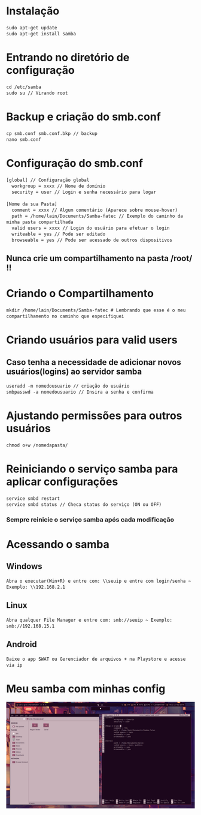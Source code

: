 # Instalação
    sudo apt-get update
    sudo apt-get install samba

# Entrando no diretório de configuração
    cd /etc/samba
    sudo su // Virando root

# Backup e criação do smb.conf
    cp smb.conf smb.conf.bkp // backup
    nano smb.conf

# Configuração do smb.conf
    [global] // Configuração global
      workgroup = xxxx // Nome de domínio
      security = user // Login e senha necessário para logar
      
    [Nome da sua Pasta]
      comment = xxxx // Algum comentário (Aparece sobre mouse-hover)
      path = /home/lain/Documents/Samba-fatec // Exemplo do caminho da minha pasta compartilhada
      valid users = xxxx // Login do usuário para efetuar o login
      writeable = yes // Pode ser editado
      browseable = yes // Pode ser acessado de outros dispositivos
  ## Nunca crie um compartilhamento na pasta /root/ !!  
      
# Criando o Compartilhamento
    mkdir /home/lain/Documents/Samba-fatec # Lembrando que esse é o meu compartilhamento no caminho que especifiquei
    
 # Criando usuários para valid users
## Caso tenha a necessidade de adicionar novos usuários(logins) ao servidor samba
    useradd -m nomedousuario // criação do usuário
    smbpasswd -a nomedousuario // Insira a senha e confirma
    
# Ajustando permissões para outros usuários
    chmod o+w /nomedapasta/    
 
# Reiniciando o serviço samba para aplicar configurações
    service smbd restart
    service smbd status // Checa status do serviço (ON ou OFF)
### Sempre reinicie o serviço samba após cada modificação
  
# Acessando o samba 
## Windows
    Abra o executar(Win+R) e entre com: \\seuip e entre com login/senha ~ Exemplo: \\192.168.2.1
    
## Linux
    Abra qualquer File Manager e entre com: smb://seuip ~ Exemplo: smb://192.168.15.1
    
## Android
    Baixe o app SWAT ou Gerenciador de arquivos + na Playstore e acesse via ip
   
# Meu samba com minhas config
   
![](https://github.com/w1redl4in/.dotfiles/blob/master/Prints/2019-02-27--07:32:11:PM--1600900--scrot.png)
